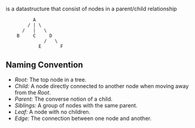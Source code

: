 is a datastructure that consist of nodes in a parent/child relationship

              A
            / | \
          /   |   \
        B     C     D
                  /   \
                E       F

## Naming Convention
- *Root:* The top node in a tree.
- *Child:* A node directly connected to another node when moving away from the *Root*.
- *Parent:* The converse notion of a child.
- *Siblings:* A group of nodes with the same parent.
- *Leaf:* A node with no children.
- *Edge:* The connection between one node and another.